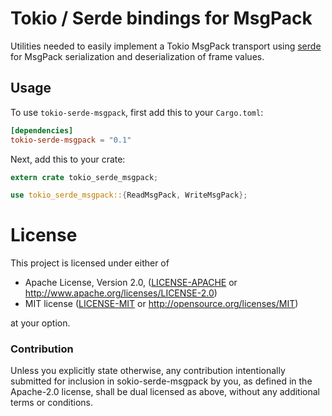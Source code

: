 # Tokio / Serde bindings for MsgPack

Utilities needed to easily implement a Tokio MsgPack transport using [serde] for
MsgPack serialization and deserialization of frame values.

## Usage

To use `tokio-serde-msgpack`, first add this to your `Cargo.toml`:

```toml
[dependencies]
tokio-serde-msgpack = "0.1"
```

Next, add this to your crate:

```rust
extern crate tokio_serde_msgpack;

use tokio_serde_msgpack::{ReadMsgPack, WriteMsgPack};
```

[serde]: https://serde.rs

# License

This project is licensed under either of

 * Apache License, Version 2.0, ([LICENSE-APACHE](LICENSE-APACHE) or
   http://www.apache.org/licenses/LICENSE-2.0)
 * MIT license ([LICENSE-MIT](LICENSE-MIT) or
   http://opensource.org/licenses/MIT)

at your option.

### Contribution

Unless you explicitly state otherwise, any contribution intentionally submitted
for inclusion in sokio-serde-msgpack by you, as defined in the Apache-2.0 license,
shall be dual licensed as above, without any additional terms or conditions.